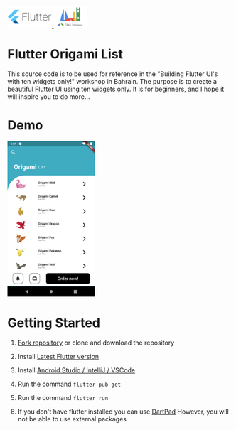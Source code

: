 

<a href="https://flutter.dev/" > <img height="50px" src="screenshots/Google-flutter-logo.png"
     alt="Flutter Logo" /> </a>
<a href="https://www.meetup.com/GDG-Manama/" > <img height="50px" src="screenshots/gdgmanamalogo.png"
     alt="GDG Manama Logo" /> </a>
# Flutter Origami List

This source code is to be used for reference in the "Building Flutter UI's with ten widgets only!" workshop in Bahrain. The purpose is to create a beautiful Flutter UI using ten widgets only. It is for beginners, and I hope it will inspire you to do more...

# Demo 
<img height="350px" src="screenshots/screenshot.png"
     alt="GDG Manama Logo" />
# Getting Started
1. [Fork repository](https://github.com/sayed3li97/FlutterClock-Challenge-BH/fork) or clone and download the repository 
1. Install [Latest Flutter version](https://flutter.dev/docs/get-started/install)
1. Install [Android Studio / IntelliJ / VSCode](https://flutter.dev/docs/development/tools/android-studio)
1. Run the command `flutter pub get`
1. Run the command `flutter run`

1. If you don't have flutter installed you can use [DartPad](https://dartpad.dartlang.org/) However, you will not be able to use external packages  

